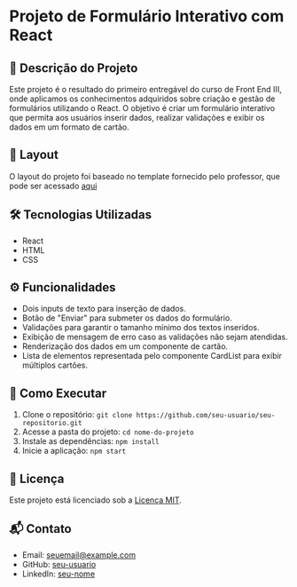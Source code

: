# Projeto de Formulário Interativo com React

## 📝 Descrição do Projeto
Este projeto é o resultado do primeiro entregável do curso de Front End III, onde aplicamos os conhecimentos adquiridos sobre criação e gestão de formulários utilizando o React. O objetivo é criar um formulário interativo que permita aos usuários inserir dados, realizar validações e exibir os dados em um formato de cartão.

## 🎨 Layout
O layout do projeto foi baseado no template fornecido pelo professor, que pode ser acessado [aqui](https://www.figma.com/file/j3Awfr71PeNZrQ8tLybmBP/Checkpoint-1---Front-3?type=design&node-id=0%3A1&mode=design&t=2tKhglFoOLl5ggRM-1)

## 🛠️ Tecnologias Utilizadas
- React
- HTML
- CSS

## ⚙️ Funcionalidades
- Dois inputs de texto para inserção de dados.
- Botão de "Enviar" para submeter os dados do formulário.
- Validações para garantir o tamanho mínimo dos textos inseridos.
- Exibição de mensagem de erro caso as validações não sejam atendidas.
- Renderização dos dados em um componente de cartão.
- Lista de elementos representada pelo componente CardList para exibir múltiplos cartões.

## 🚀 Como Executar
1. Clone o repositório: `git clone https://github.com/seu-usuario/seu-repositorio.git`
2. Acesse a pasta do projeto: `cd nome-do-projeto`
3. Instale as dependências: `npm install`
4. Inicie a aplicação: `npm start`

## 📄 Licença
Este projeto está licenciado sob a [Licença MIT](link_da_licenca).

## 📬 Contato
- Email: seuemail@example.com
- GitHub: [seu-usuario](https://github.com/seu-usuario)
- LinkedIn: [seu-nome](https://www.linkedin.com/in/seu-nome/)


